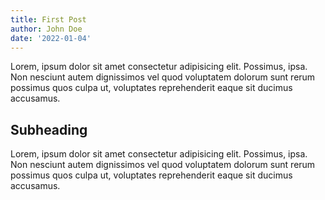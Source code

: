 ```yaml
---
title: First Post
author: John Doe
date: '2022-01-04'
---
```


Lorem, ipsum dolor sit amet consectetur adipisicing elit. Possimus, ipsa. Non nesciunt autem dignissimos vel quod voluptatem dolorum sunt rerum possimus quos culpa ut, voluptates reprehenderit eaque sit ducimus accusamus.

## Subheading

Lorem, ipsum dolor sit amet consectetur adipisicing elit. Possimus, ipsa. Non nesciunt autem dignissimos vel quod voluptatem dolorum sunt rerum possimus quos culpa ut, voluptates reprehenderit eaque sit ducimus accusamus.
